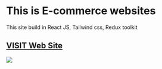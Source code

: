 # This is E-commerce websites 
<p>This site build in React JS, Tailwind css, Redux toolkit </p>
 
<h2><a href="https://pokedex-pokemon-smoky.vercel.app/" target="_blank"> VISIT Web Site</a></h2>
<img src="https://github.com/ManishChand349/MarketE/assets/99408291/cf3fbb52-ea04-4d84-98e9-4514f206eed0"/>


